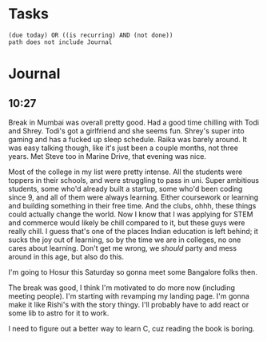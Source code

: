 # Tasks
```tasks
(due today) OR ((is recurring) AND (not done))
path does not include Journal
```
# Journal
## 10:27
Break in Mumbai was overall pretty good. Had a good time chilling with Todi and Shrey. Todi's got a girlfriend and she seems fun. Shrey's super into gaming and has a fucked up sleep schedule. Raika was barely around. It was easy talking though, like it's just been a couple months, not three years. Met Steve too in Marine Drive, that evening was nice.

Most of the college in my list were pretty intense. All the students were toppers in their schools, and were struggling to pass in uni. Super ambitious students, some who'd already built a startup, some who'd been coding since 9, and all of them were always learning. Either coursework or learning and building something in their free time. And the clubs, ohhh, these things could actually change the world. Now I know that I was applying for STEM and commerce would likely be chill compared to it, but these guys were really chill. I guess that's one of the places Indian education is left behind; it sucks the joy out of learning, so by the time we are in colleges, no one cares about learning. Don't get me wrong, we _should_ party and mess around in this age, but also do this.

I'm going to Hosur this Saturday so gonna meet some Bangalore folks then.

The break was good, I think I'm motivated to do more now (including meeting people). I'm starting with revamping my landing page. I'm gonna make it like Rishi's with the story thingy. I'll probably have to add react or some lib to astro for it to work.

I need to figure out a better way to learn C, cuz reading the book is boring.